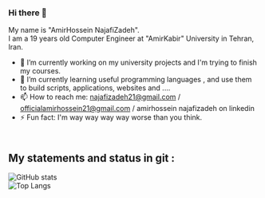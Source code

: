 ### Hi there 👋

<p>
  My name is "AmirHossein NajafiZadeh".<br />
  I am a 19 years old Computer Engineer at "AmirKabir" University in Tehran, Iran.
</p>


- 🔭 I’m currently working on my university projects and I'm trying to finish my courses.
- 🌱 I’m currently learning useful programming languages , and use them to build scripts, applications, websites and ....
- 📫 How to reach me: najafizadeh21@gmail.com / officialamirhossein21@gmail.com / amirhossein najafizadeh on linkedin
- ⚡ Fun fact: I'm way way way way worse than you think.

<h2>
  <br />
  My statements and status in git :
 </h2>
 
 ![GitHub stats](https://github-readme-stats.vercel.app/api?username=Official21A&show_icons=true&theme=tokyonight) <br />
 ![Top Langs](https://github-readme-stats.vercel.app/api/top-langs/?username=Official21A&theme=tokyonight) 
 
 
